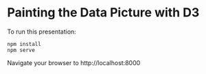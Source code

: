 # Painting the Data Picture with D3

To run this presentation:
```
npm install
npm serve
```
Navigate your browser to http://localhost:8000
